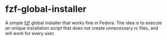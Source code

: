 # fzf-global-installer

A simple [fzf](https://github.com/junegunn/fzf) global installer that works fine in Fedora.
The idea is to execute an unique installation script that does not create
unnecessary rc files, and will work for every user.

